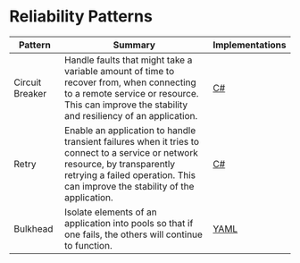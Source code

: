 # Reliability Patterns

| Pattern | Summary | Implementations |
| --- | --- | --- |
| Circuit Breaker | Handle faults that might take a variable amount of time to recover from, when connecting to a remote service or resource. This can improve the stability and resiliency of an application. | [C#](https://docs.microsoft.com/en-us/azure/architecture/patterns/circuit-breaker#example) |
| Retry | Enable an application to handle transient failures when it tries to connect to a service or network resource, by transparently retrying a failed operation. This can improve the stability of the application. | [C#](https://docs.microsoft.com/en-us/azure/architecture/patterns/retry#example) | 
| Bulkhead | Isolate elements of an application into pools so that if one fails, the others will continue to function. | [YAML](https://docs.microsoft.com/en-us/azure/architecture/patterns/bulkhead#example) |
